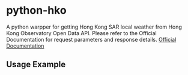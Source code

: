 # python-hko
A python warpper for getting Hong Kong SAR local weather from Hong Kong Observatory Open Data API.
Please refer to the Official Documentation for request parameters and response details.
[Official Documentation](https://www.hko.gov.hk/en/weatherAPI/doc/files/HKO_Open_Data_API_Documentation.pdf)

## Usage Example